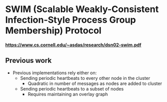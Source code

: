 # SWIM (Scalable Weakly-Consistent Infection-Style Process Group Membership) Protocol

#### https://www.cs.cornell.edu/~asdas/research/dsn02-swim.pdf

## Previous work

- Previous implementations rely either on:
  - Sending periodic heartbeats to every other node in the cluster
    - Quadratic in number of messages as nodes are added to cluster
  - Sending periodic heartbeats to a subset of nodes
    - Requires maintaining an overlay graph
